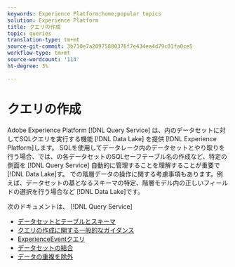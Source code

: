 ```yaml
---
keywords: Experience Platform;home;popular topics
solution: Experience Platform
title: クエリの作成
topic: queries
translation-type: tm+mt
source-git-commit: 3b710e7a20975880376f7e434ea4d79c01fa0ce5
workflow-type: tm+mt
source-wordcount: '114'
ht-degree: 3%

---
```



# クエリの作成

Adobe Experience Platform [!DNL Query Service] は、内のデータセットに対してSQLクエリを実行する機能 [!DNL Data Lake] を提供 [!DNL Experience Platform]します。 SQLを使用してデータレーク内のデータセットとやり取りを行う場合、では、の各データセットのSQLセーフテーブル名の作成など、特定の側面を [!DNL Query Service] 自動的に管理することを理解することが重要で [!DNL Data Lake]す。 での階層データの操作に関する考慮事項もあります。例えば、データセットの基となるスキーマの特定、階層モデル内の正しいフィールドの選択を行う場合など [!DNL Data Lake]です。

次のドキュメントは、 [!DNL Query Service]

- [データセットとテーブルとスキーマ](./datasets-and-tables.md)
- [クエリの作成に関する一般的なガイダンス](./writing-queries.md)
- [ExperienceEventクエリ](./experience-event-queries.md)
- [データセットの結合](./joining-datasets.md)
- [データの重複を除外](./deduplication.md)
